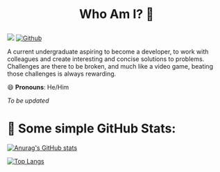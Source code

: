 # <p style="text-align: center;">Who Am I? 🤔 </p>

![](https://visitor-badge.laobi.icu/badge?page_id=unchartedworld.unchartedworld)  [![Github](https://img.shields.io/github/followers/unchartedWorld?label=Follow&style=social)](https://github.com/unchartedWorld)

<p>A current undergraduate aspiring to become a developer, to work with colleagues and create interesting and concise solutions to problems. Challenges are there to be broken, and much like a video game, beating those challenges is always rewarding.

 </p>


😄 **Pronouns**: He/Him


*To be updated*
# 👾 Some simple GitHub Stats:
[![Anurag's GitHub stats](https://github-readme-stats.vercel.app/api?username=unchartedworld&hide_border=true&&count_private=true&show_icons=true&include_all_commits=true&theme=synthwave)](https://github.com/anuraghazra/github-readme-stats)

[![Top Langs](https://github-readme-stats.vercel.app/api/top-langs/?username=unchartedworld)](https://github.com/anuraghazra/github-readme-stats)


<!--
**unchartedWorld/unchartedWorld** is a ✨ _special_ ✨ repository because its `README.md` (this file) appears on your GitHub profile.

Here are some ideas to get you started:

- 🔭 I’m currently working on ...
- 🌱 I’m currently learning ...
- 👯 I’m looking to collaborate on ...
- 🤔 I’m looking for help with ...
- 💬 Ask me about ...
- 📫 How to reach me: ...
- 😄 Pronouns: ...
- ⚡ Fun fact: ...
-->
